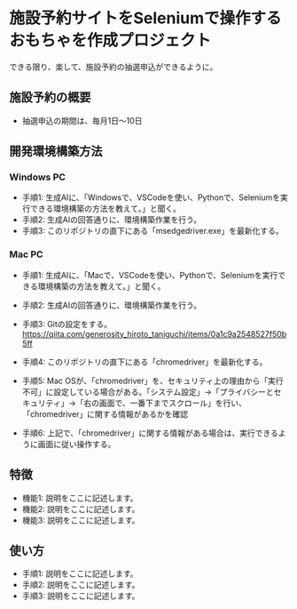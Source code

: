 # 施設予約サイトをSeleniumで操作するおもちゃを作成プロジェクト
できる限り、楽して、施設予約の抽選申込ができるように。

## 施設予約の概要
*   抽選申込の期間は、毎月1日～10日

## 開発環境構築方法

### Windows PC
*   手順1: 生成AIに、「Windowsで、VSCodeを使い、Pythonで、Seleniumを実行できる環境構築の方法を教えて。」と聞く。
*   手順2: 生成AIの回答通りに、環境構築作業を行う。
*   手順3: このリポジトリの直下にある「msedgedriver.exe」を最新化する。

### Mac PC
*   手順1: 生成AIに、「Macで、VSCodeを使い、Pythonで、Seleniumを実行できる環境構築の方法を教えて。」と聞く。
*   手順2: 生成AIの回答通りに、環境構築作業を行う。
*   手順3: Gitの設定をする。
    https://qiita.com/generosity_hiroto_taniguchi/items/0a1c9a2548527f50b5ff  
*   手順4: このリポジトリの直下にある「chromedriver」を最新化する。
    
*   手順5: Mac OSが、「chromedriver」を、セキュリティ上の理由から「実行不可」に設定している場合がある。「システム設定」→「プライバシーとセキュリティ」→「右の画面で、一番下までスクロール」を行い、「chromedriver」に関する情報があるかを確認
*   手順6: 上記で、「chromedriver」に関する情報がある場合は、実行できるように画面に従い操作する。

## 特徴
*   機能1: 説明をここに記述します。
*   機能2: 説明をここに記述します。
*   機能3: 説明をここに記述します。

## 使い方
*   手順1: 説明をここに記述します。
*   手順2: 説明をここに記述します。
*   手順3: 説明をここに記述します。

